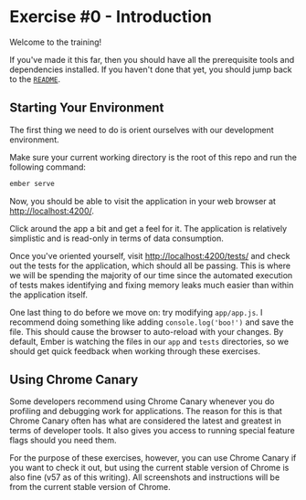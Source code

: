 # Exercise #0 - Introduction

Welcome to the training!

If you've made it this far, then you should have all the prerequisite tools and dependencies installed. If you haven't done that yet, you should jump back to the [`README`](../README.md).

## Starting Your Environment

The first thing we need to do is orient ourselves with our development environment.

Make sure your current working directory is the root of this repo and run the following command:

```bash
ember serve
```

Now, you should be able to visit the application in your web browser at [http://localhost:4200/](http://localhost:4200/).

Click around the app a bit and get a feel for it. The application is relatively simplistic and is read-only in terms of data consumption.

Once you've oriented yourself, visit [http://localhost:4200/tests/](http://localhost:4200/tests/) and check out the tests for the application, which should all be passing. This is where we will be spending the majority of our time since the automated execution of tests makes identifying and fixing memory leaks much easier than within the application itself.

One last thing to do before we move on: try modifying `app/app.js`. I recommend doing something like adding `console.log('boo!')` and save the file. This should cause the browser to auto-reload with your changes. By default, Ember is watching the files in our `app` and `tests` directories, so we should get quick feedback when working through these exercises.

## Using Chrome Canary

Some developers recommend using Chrome Canary whenever you do profiling and debugging work for applications. The reason for this is that Chrome Canary often has what are considered the latest and greatest in terms of developer tools. It also gives you access to running special feature flags should you need them.

For the purpose of these exercises, however, you can use Chrome Canary if you want to check it out, but using the current stable version of Chrome is also fine (v57 as of this writing). All screenshots and instructions will be from the current stable version of Chrome.
